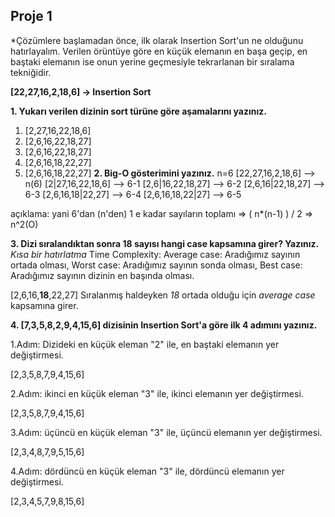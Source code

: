 ## Proje 1


*Çözümlere başlamadan önce, ilk olarak Insertion Sort'un ne olduğunu hatırlayalım. Verilen örüntüye göre en küçük elemanın en başa geçip, en baştaki elemanın ise onun yerine geçmesiyle tekrarlanan bir sıralama tekniğidir.

**[22,27,16,2,18,6] -> Insertion Sort**

**1. Yukarı verilen dizinin sort türüne göre aşamalarını yazınız.**
1. [2,27,16,22,18,6]
2. [2,6,16,22,18,27]
3. [2,6,16,22,18,27]
4. [2,6,16,18,22,27]
5. [2,6,16,18,22,27]
**2. Big-O gösterimini yazınız.**
n=6
[22,27,16,2,18,6] --> n(6)
[2|27,16,22,18,6] --> 6-1
[2,6|16,22,18,27] --> 6-2
[2,6,16|22,18,27] --> 6-3
[2,6,16,18|22,27] --> 6-4
[2,6,16,18,22|27] --> 6-5

açıklama: yani 6'dan (n'den) 1 e kadar sayıların toplamı => ( n*(n-1) ) / 2 => n^2(O) 


**3. Dizi sıralandıktan sonra 18 sayısı hangi case kapsamına girer? Yazınız.**
*Kısa bir hatırlatma*
Time Complexity: Average case: Aradığımız sayının ortada olması,
Worst case: Aradığımız sayının sonda olması, 
Best case: Aradığımız sayının dizinin en başında olması.


[2,6,16,**18**,22,27]
Sıralanmış haldeyken *18* ortada olduğu için *average case* kapsamına girer.


**4. [7,3,5,8,2,9,4,15,6] dizisinin Insertion Sort'a göre ilk 4 adımını yazınız.**


1.Adım: Dizideki en küçük eleman "2" ile, en baştaki elemanın yer değiştirmesi.

[2,3,5,8,7,9,4,15,6]

2.Adım: ikinci en küçük eleman "3" ile, ikinci elemanın yer değiştirmesi.

[2,3,5,8,7,9,4,15,6]

3.Adım: üçüncü en küçük eleman "3" ile, üçüncü elemanın yer değiştirmesi.

[2,3,4,8,7,9,5,15,6]

4.Adım: dördüncü en küçük eleman "3" ile, dördüncü elemanın yer değiştirmesi.

[2,3,4,5,7,9,8,15,6]